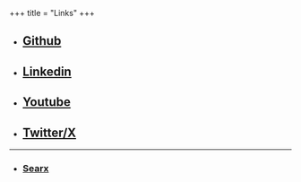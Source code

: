 +++
title =  "Links"
+++

- ## [Github](https://github.com/mkonefal1/)
- ## [Linkedin](https://www.linkedin.com/in/mateusz-konefa%C5%82-943954121/)
- ## [Youtube](https://www.youtube.com/@makooo97)
- ## [Twitter/X](https://twitter.com/mkonefal1)

---

- ### [Searx](http://57.128.199.56:32768/) 

